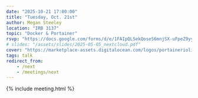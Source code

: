 ```yaml
---
date: "2025-10-21 17:00:00"
title: "Tuesday, Oct. 21st"
author: Megan Steeley
location: "IRB 3137"
topic: "Docker & Portainer"
rsvp: "https://docs.google.com/forms/d/e/1FAIpQLSekQoseS6mnjSX-uFpeZ9yyVRygT9AF4YhxW9oCa_ajxYAxkg/viewform?embedded=true"
# slides: "/assets/slides/2025-05-05_nextcloud.pdf"
cover: "https://marketplace-assets.digitalocean.com/logos/portaineriolimit-portainercommuni.svg"
tags: talk
redirect_from:
    - /next
    - /meetings/next
---
```


{% include meeting.html %}